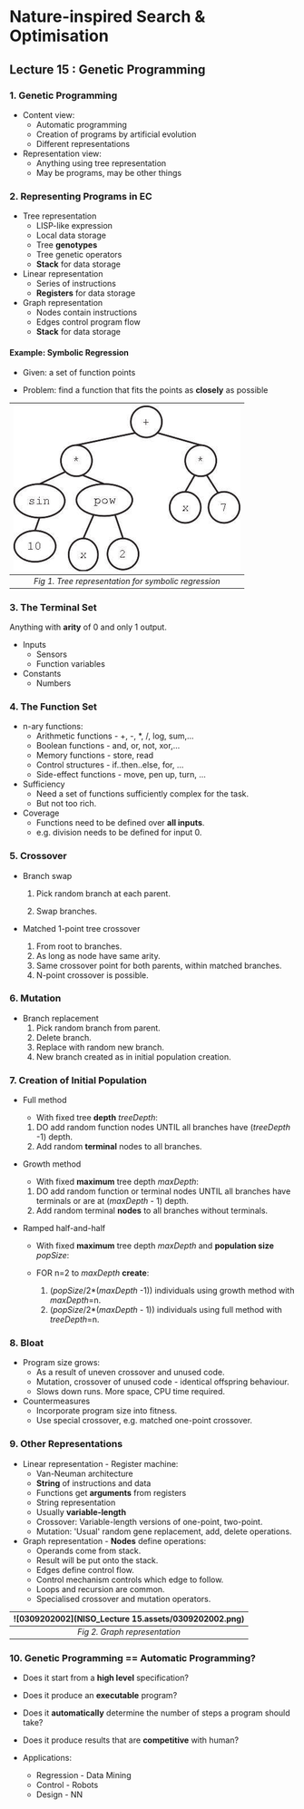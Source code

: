 # Nature-inspired Search & Optimisation



## Lecture 15 : Genetic Programming



### 1.  Genetic Programming

- Content view:
  - Automatic programming
  - Creation of programs by artificial evolution
  - Different representations
- Representation view:
  - Anything using tree representation
  - May be programs, may be other things



### 2. Representing Programs in EC

- Tree representation
  - LISP-like expression
  - Local data storage
  - Tree **genotypes**
  - Tree genetic operators
  - **Stack** for data storage
- Linear representation
  - Series of instructions
  - **Registers** for data storage
- Graph representation
  - Nodes contain instructions
  - Edges control program flow
  - **Stack** for data storage



#### Example: Symbolic Regression

- Given: a set of function points

- Problem: find a function that fits the points as **closely** as possible

  

| <img src="NISO_Lecture 15.assets/0309202001.png" alt="0309202001"  /> |
| :----------------------------------------------------------: |
|     *Fig 1. Tree representation for symbolic regression*     |



### 3. The Terminal Set

Anything with **arity** of 0 and only 1 output.

[^Arity]: Number of inputs.

- Inputs
  - Sensors
  - Function variables
- Constants
  - Numbers



### 4. The Function Set

- n-ary functions:
  - Arithmetic functions - +, -, *, /, log, sum,...
  - Boolean functions - and, or, not, xor,...
  - Memory functions - store, read
  - Control structures - if..then..else, for, ...
  - Side-effect functions - move, pen up, turn, ...
- Sufficiency
  - Need a set of functions sufficiently complex for the task.
  - But not too rich.
- Coverage
  - Functions need to be defined over **all inputs**.
  - e.g. division needs to be defined for input 0.



### 5. Crossover

- Branch swap

  1. Pick random branch at each parent.

  2. Swap branches.

- Matched 1-point tree crossover

  1. From root to branches.
  2. As long as node have same arity.
  3. Same crossover point for both parents, within matched branches.
  4. N-point crossover is possible.



### 6. Mutation

- Branch replacement
  1. Pick random branch from parent.
  2. Delete branch.
  3. Replace with random new branch.
  4. New branch created as in initial population creation.



### 7. Creation of Initial Population

- Full method

  - With fixed tree **depth** *treeDepth*:

  1. DO add random function nodes UNTIL all branches have (*treeDepth* -1) depth.
  2.  Add random **terminal** nodes to all branches.

- Growth method

  - With fixed **maximum** tree depth *maxDepth*:

  1. DO add random function or terminal nodes UNTIL all branches have terminals or are at (*maxDepth* - 1) depth.
  2. Add random terminal **nodes** to all branches without terminals.

- Ramped half-and-half

  - With fixed **maximum** tree depth *maxDepth* and **population size** *popSize*:

  - FOR n=2 to *maxDepth* **create**:
    1. (*popSize*/2*(*maxDepth* -1)) individuals using growth method with *maxDepth*=n.
    2. (*popSize*/2*(*maxDepth* - 1)) individuals using full method with *treeDepth*=n.



### 8. Bloat

- Program size grows:
  - As a result of uneven crossover and unused code.
  - Mutation, crossover of unused code - identical offspring behaviour.
  - Slows down runs. More space, CPU time required.
- Countermeasures
  - Incorporate program size into fitness.
  - Use special crossover, e.g. matched one-point crossover.



### 9. Other Representations

- Linear representation - Register machine:
  - Van-Neuman architecture
  - **String** of instructions and data
  - Functions get **arguments** from registers
  - String representation
  - Usually **variable-length**
  - Crossover: Variable-length versions of one-point, two-point.
  - Mutation: 'Usual' random gene replacement, add, delete operations.
- Graph representation - **Nodes** define operations:
  - Operands come from stack.
  - Result will be put onto the stack.
  - Edges define control flow.
  - Control mechanism controls which edge to follow.
  - Loops and recursion are common.
  - Specialised crossover and mutation operators.

| ![0309202002](NISO_Lecture 15.assets/0309202002.png) |
| :--------------------------------------------------: |
|            *Fig 2. Graph representation*             |



### 10. Genetic Programming == Automatic Programming?

- Does it start from a **high level** specification?
- Does it produce an **executable** program?
- Does it **automatically** determine the number of steps a program should take?
- Does it produce results that are **competitive** with human?

- Applications:
  - Regression - Data Mining
  - Control - Robots
  - Design - NN

